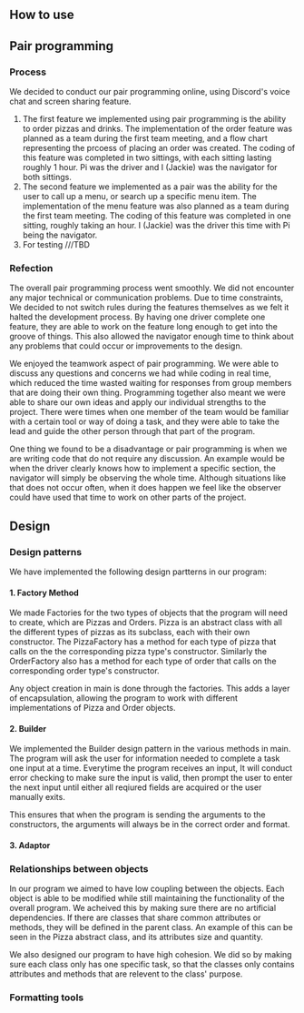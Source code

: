## How to use

## Pair programming

### Process
We decided to conduct our pair programming online, using Discord's voice chat and screen sharing feature.
1. The first feature we implemented using pair programming is the ability to order pizzas and drinks. The implementation of the order feature was planned as a team during the first team meeting, and a flow chart representing the prcoess of placing an order was created. The coding of this feature was completed in two sittings, with each sitting lasting roughly 1 hour. Pi was the driver and I (Jackie) was the navigator for both sittings.
2. The second feature we implemented as a pair was the ability for the user to call up a menu, or search up a specific menu item. The implementation of the menu feature was also planned as a team during the first team meeting. The coding of this feature was completed in one sitting, roughly taking an hour. I (Jackie) was the driver this time with Pi being the navigator.
3. For testing ///TBD
### Refection
The overall pair programming process went smoothly. We did not encounter any major technical or communication problems. Due to time constraints, We decided to not switch rules during the features themselves as we felt it halted the development process. By having one driver complete one feature, they are able to work on the feature long enough to get into the groove of things. This also allowed the navigator enough time to think about any problems that could occur or improvements to the design.

We enjoyed the teamwork aspect of pair programming. We were able to discuss any questions and concerns we had while coding in real time, which reduced the time wasted waiting for responses from group members that are doing their own thing. Programming together also meant we were able to share our own ideas and apply our individual strengths to the project. There were times when one member of the team would be familiar with a certain tool or way of doing a task, and they were able to take the lead and guide the other person through that part of the program.

One thing we found to be a disadvantage or pair programming is when we are writing code that do not require any discussion. An example would be when the driver clearly knows how to implement a specific section, the navigator will simply be observing the whole time. Although situations like that does not occur often, when it does happen we feel like the observer could have used that time to work on other parts of the project.

## Design

### Design patterns
We have implemented the following design partterns in our program:
#### 1. Factory Method
We made Factories for the two types of objects that the program will need to create, which are Pizzas and Orders. Pizza is an abstract class with all the different types of pizzas as its subclass, each with their own constructor. The PizzaFactory has a method for each type of pizza that calls on the the corresponding pizza type's constructor. Similarly the OrderFactory also has a method for each type of order that calls on the corresponding order type's constructor.

Any object creation in main is done through the factories. This adds a layer of encapsulation, allowing the program to work with different implementations of Pizza and Order objects.

#### 2. Builder
We implemented the Builder design pattern in the various methods in main. The program will ask the user for information needed to complete a task one input at a time. Everytime the program receives an input, It will conduct error checking to make sure the input is valid, then prompt the user to enter the next input until either all reqiured fields are acquired or the user manually exits.

This ensures that when the program is sending the arguments to the constructors, the arguments will always be in the correct order and format.

#### 3. Adaptor

### Relationships between objects
In our program we aimed to have low coupling between the objects. Each object is able to be modified while still maintaining the functionality of the overall program. We acheived this by making sure there are no artificial dependencies. If there are classes that share common attributes or methods, they will be defined in the parent class. An example of this can be seen in the Pizza abstract class, and its attributes size and quantity.

We also designed our program to have high cohesion. We did so by making sure each class only has one specific task, so that the classes only contains attributes and methods that are relevent to the class' purpose.
### Formatting tools
